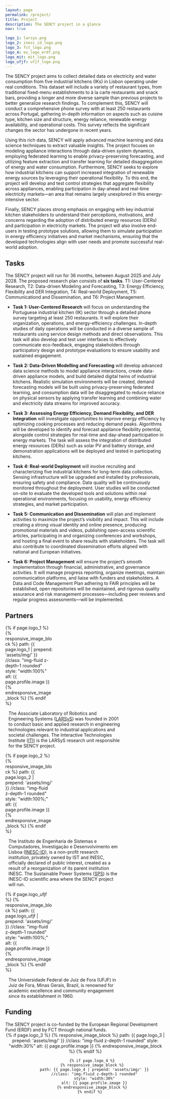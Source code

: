 ```yaml
---
layout: page
permalink: /project/
title: Project
description: The SENCY project in a glance
nav: true

logo_1: larsys.png
logo_2: inesc_id_logo.png
logo_3: fct_logo.png
logo_4: eu_logo_erdf.png
logo_mit: mit_logo.png
logo_ufjf: ufjf_logo.png
---
```


<div class='specialParagraph' markdown='1'>

The SENCY project aims to collect detailed data on electricity and water consumption from five industrial kitchens (IKs) in Lisbon operating under real conditions. This dataset will include a variety of restaurant types, from traditional fixed-menu establishments to à la carte restaurants and snack bars, providing a longer and more diverse sample than previous projects to better generalize research findings. To complement this, SENCY will conduct a comprehensive phone survey with at least 250 restaurants across Portugal, gathering in-depth information on aspects such as cuisine type, kitchen size and structure, energy reliance, renewable energy availability, and operational costs. This survey reflects the significant changes the sector has undergone in recent years.

Using this rich data, SENCY will apply advanced machine learning and data science techniques to extract valuable insights. The project focuses on modeling appliance interactions through data-driven system dynamics, employing federated learning to enable privacy-preserving forecasting, and utilizing feature extraction and transfer learning for detailed disaggregation of energy and water consumption. Furthermore, SENCY seeks to explore how industrial kitchens can support increased integration of renewable energy sources by leveraging their operational flexibility. To this end, the project will develop and test control strategies that aggregate flexibility across appliances, enabling participation in day-ahead and real-time electricity markets—an area that remains largely unexplored in this energy-intensive sector.

Finally, SENCY places strong emphasis on engaging with key industrial kitchen stakeholders to understand their perceptions, motivations, and concerns regarding the adoption of distributed energy resources (DERs) and participation in electricity markets. The project will also involve end-users in testing prototype solutions, allowing them to simulate participation in energy efficiency initiatives and market mechanisms, ensuring that the developed technologies align with user needs and promote successful real-world adoption.

## Tasks

The SENCY project will run for 36 months, between August 2025 and July 2028. The proposed research plan consists of **six tasks**. T1: User-Centered Research, T2: Data-driven Modeling and Forecasting, T3: Energy Efficiency, Flexibility and DER Integration, T4: Real-world Deployment, T5: Communicationd and Dissemination, and T6: Project Management.

 - **Task 1: User-Centered Research** will focus on understanding the Portuguese industrial kitchen (IK) sector through a detailed phone survey targeting at least 250 restaurants. It will explore their organization, operations, and energy-efficiency challenges. In-depth studies of daily operations will be conducted in a diverse sample of restaurants using service design methods and direct observations. This task will also develop and test user interfaces to effectively communicate eco-feedback, engaging stakeholders through participatory design and prototype evaluations to ensure usability and sustained engagement.

- **Task 2: Data-Driven Modelling and Forecasting** will develop advanced data science methods to model appliance interactions, create data-driven appliance models, and build detailed digital twins of industrial kitchens. Realistic simulation environments will be created, demand forecasting models will be built using privacy-preserving federated learning, and consumption data will be disaggregated to reduce reliance on physical sensors by applying transfer learning and combining water and electricity data streams for improved accuracy.

- **Task 3: Assessing Energy Efficiency, Demand Flexibility, and DER Integration** will investigate opportunities to improve energy efficiency by optimizing cooking processes and reducing demand peaks. Algorithms will be developed to identify and forecast appliance flexibility potential, alongside control strategies for real-time and day-ahead participation in energy markets. The task will assess the integration of distributed energy resources (DERs) such as solar PV and battery storage, and demonstration applications will be deployed and tested in participating kitchens.

- **Task 4: Real-world Deployment** will involve recruiting and characterizing five industrial kitchens for long-term data collection. Sensing infrastructure will be upgraded and installed by professionals, ensuring safety and compliance. Data quality will be continuously monitored throughout the deployment. User studies will be conducted on-site to evaluate the developed tools and solutions within real operational environments, focusing on usability, energy efficiency strategies, and market participation.

- **Task 5: Communication and Dissemination** will plan and implement activities to maximize the project’s visibility and impact. This will include creating a strong visual identity and online presence, producing promotional materials and videos, publishing open-access scientific articles, participating in and organizing conferences and workshops, and hosting a final event to share results with stakeholders. The task will also contribute to coordinated dissemination efforts aligned with national and European initiatives.

- **Task 6: Project Management** will ensure the project’s smooth implementation through financial, administrative, and governance activities. It will manage progress reporting, organize meetings, maintain communication platforms, and liaise with funders and stakeholders. A Data and Code Management Plan adhering to FAIR principles will be established, open repositories will be maintained, and rigorous quality assurance and risk management processes—including peer reviews and regular progress assessments—will be implemented.

</div>

## Partners

<div class="clearfix" style="margin-bottom:10px">
<div class="float-left" style="width:30%">
    {% if page.logo_1 %}
      {% responsive_image_block %}
        path: {{ page.logo_1 | prepend: 'assets/img/' }}
        //class: "img-fluid z-depth-1 rounded"
        style: "width:100%"
        alt: {{ page.profile.image }}
      {% endresponsive_image_block %}
    {% endif %}
</div>

<div class="float-left" style="width:70%; padding-left:10px" markdown="1">

The Associate Laboratory of Robotics and Engineering Systems ([LARSyS](https://larsys.pt)) was founded in 2001 to conduct basic and applied research in engineering technologies relevant to industrial applications and societal challenges. The Interactive Technologies Institute ([ITI](https://iti.larsys.pt)) is the LARSyS research unit responsihle for the SENCY project.

</div>
</div>

<div class="clearfix" style="margin-bottom:10px;">

<div class="float-left" style="width:30%;">
      {% if page.logo_2 %}
        {% responsive_image_block %}
          path: {{ page.logo_2 | prepend: 'assets/img/' }}
          //class: "img-fluid z-depth-1 rounded"
          style: "width:100%;"
          alt: {{ page.profile.image }}
        {% endresponsive_image_block %}
      {% endif %}
</div>

<div class="float-left" style="width:70%; padding-left:10px;" markdown="1">

The Instituto de Engenharia de Sistemas e Computadores, Investigação e Desenvolvimento em Lisboa ([INESC-ID](https://inesc-id.pt)), is a non-profit research institution, privately owned by IST and INESC, officially declared of public interest, created as a result of a reorganization of its parent institution INESC. The Sustainable Power Systems ([SPS](https://iti.larsys.pt)) is the INESC-ID scientific area where the SENCY project will run.

</div>
</div>

<div class="clearfix" style="margin-bottom:10px;">

<div class="float-left" style="width:30%;">
      {% if page.logo_ufjf %}
        {% responsive_image_block %}
          path: {{ page.logo_ufjf | prepend: 'assets/img/' }}
          //class: "img-fluid z-depth-1 rounded"
          style: "width:100%;"
          alt: {{ page.profile.image }}
        {% endresponsive_image_block %}
      {% endif %}
</div>


<div class="float-left" style="width:70%; padding-left:10px;" markdown="1">

The Universidade Federal de Juiz de Fora (UFJF) in Juiz de Fora, Minas Gerais, Brazil, is renowned for academic excellence and community engagement since its establishment in 1960. <!--Offering diverse undergraduate and graduate programs, UFJF fosters innovation and social responsibility, making a significant impact locally and globally through collaborative research and education.-->

</div>
</div>

## Funding

<div style="width:100%;"  markdown="1">
  The SENCY project is co-funded by the European Regional Development Fund (ERDF) and by FCT through national funds.
</div>

<div markdown="1">
  <div style="width:100%;text-align: center;">
        {% if page.logo_3 %}
          {% responsive_image_block %}
            path: {{ page.logo_3 | prepend: 'assets/img/' }}
            //class: "img-fluid z-depth-1 rounded"
            style: "width:30%"
            alt: {{ page.profile.image }}
          {% endresponsive_image_block %}
        {% endif %}
        
          {% if page.logo_4 %}
          {% responsive_image_block %}
            path: {{ page.logo_4 | prepend: 'assets/img/' }}
            //class: "img-fluid z-depth-1 rounded"
            style: "width:30%"
            alt: {{ page.profile.image }}
          {% endresponsive_image_block %}
        {% endif %}
  </div>
  
</div>



